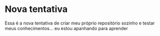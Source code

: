 # Nova tentativa

Essa é a nova tentativa de criar meu próprio repositório sozinho e testar meus conhecimentos... eu estou apanhando para aprender